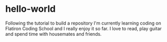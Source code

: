 # hello-world
Following the tutorial to build a repository
I'm currently learning coding on Flatiron Coding School and I really enjoy it so far.
I love to read, play guitar and spend time with housemates and friends.
